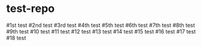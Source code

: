 # test-repo
#1st test
#2nd test
#3rd test
#4th test
#5th test
#6th test
#7th test
#8th test
#9th test
#10 test
#11 test
#12 test
#13 test
#14 test
#15 test
#16 test
#17 test
#18 test
